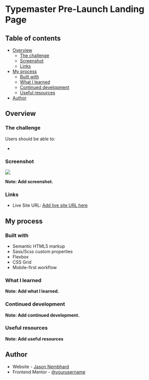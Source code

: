 # Typemaster Pre-Launch Landing Page

## Table of contents

- [Overview](#overview)
  - [The challenge](#the-challenge)
  - [Screenshot](#screenshot)
  - [Links](#links)
- [My process](#my-process)
  - [Built with](#built-with)
  - [What I learned](#what-i-learned)
  - [Continued development](#continued-development)
  - [Useful resources](#useful-resources)
- [Author](#author)

## Overview

### The challenge

Users should be able to:

-

### Screenshot

![](./screenshot.jpg)

**Note: Add screenshot.**

### Links

- Live Site URL: [Add live site URL here](https://your-live-site-url.com)

## My process

### Built with

- Semantic HTML5 markup
- Sass/Scss custom properties
- Flexbox
- CSS Grid
- Mobile-first workflow

### What I learned

**Note: Add what I learned.**

### Continued development

**Note: Add continued development.**

### Useful resources

**Note: Add useful resources**

## Author

- Website - [Jason Nembhard](https://www.jasonnembhard.com)
- Frontend Mentor - [@yourusername](https://www.frontendmentor.io/profile/jNembhard)
